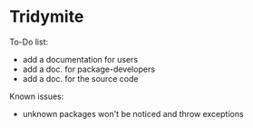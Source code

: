 # Tridymite

To-Do list:
* add a documentation for users
* add a doc. for package-developers
* add a doc. for the source code

Known issues:
* unknown packages won't be noticed and throw exceptions
